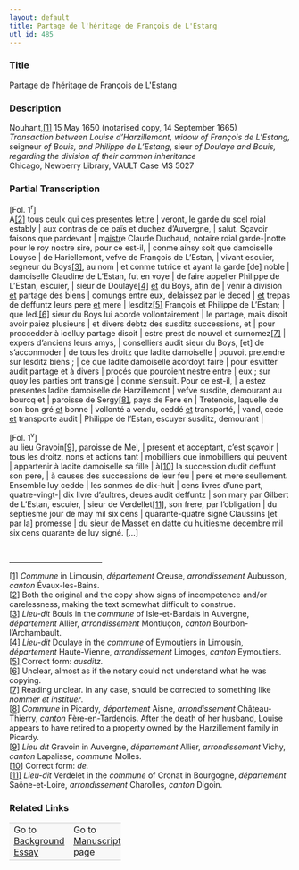 ```yaml
---  
layout: default  
title: Partage de l'héritage de François de L'Estang  
utl_id: 485
---
```


### Title

Partage de l'héritage de François de L'Estang

### Description

<p>Nouhant,<a href="#_ftn1" name="_ftnref1" title="" id="_ftnref1">[1]</a> 15 May 1650 (notarised copy, 14 September 1665)<br /><em>Transaction </em><em>between</em> <em>Louise d’Harzillemont, widow of François de L’Estang, </em>seigneur<em> of Bouis, and Philippe de L’Estang</em>, sieur<em> of Doulaye </em><em>and </em><em>Bouis, regarding the division of their common inheritance </em><br />
Chicago, Newberry Library, VAULT Case MS 5027</p>



### Partial Transcription

<p>[Fol. 1<sup>r</sup>]<br />
À<a href="#_ftn2" name="_ftnref2" title="" id="_ftnref2">[2]</a> tous ceulx qui ces presentes lettre | veront, le garde du scel roial estably | aux contras de ce païs et duchez d’Auvergne, | salut. Sçavoir faisons que pardevant | m<u>aistr</u>e Claude Duchaud, notaire roial garde-|notte pour le roy nostre sire, pour ce est-il, | conme ainsy soit que damoiselle Louyse | de Hariellemont, vefve de François de L’Estan, | vivant escuier, segneur du Boys<a href="#_ftn3" name="_ftnref3" title="" id="_ftnref3">[3]</a>, au nom | et conme tutrice et ayant la garde [de] noble | damoiselle Claudine de L’Estan, fut en voye | de faire appeller Philippe de L’Estan, escuier, | sieur de Doulaye<a href="#_ftn4" name="_ftnref4" title="" id="_ftnref4">[4]</a> <u>et</u> du Boys, afin de | venir à division <u>et</u> partage des biens | comungs entre eux, delaissez par le deced | <u>et</u> trepas de deffuntz leurs pere <u>et</u> mere | lesditz<a href="#_ftn5" name="_ftnref5" title="" id="_ftnref5">[5]</a> François et Philippe de L’Estan; | que led.<a href="#_ftn6" name="_ftnref6" title="" id="_ftnref6">[6]</a> sieur du Boys lui acorde vollontairement | le partage, mais disoit avoir paiez plusieurs | et divers debtz des susditz successions, et | pour proccedder à icelluy partage disoit | estre prest de nouvel et surnomez<a href="#_ftn7" name="_ftnref7" title="" id="_ftnref7">[7]</a> | expers d’anciens leurs amys, | conselliers audit sieur du Boys, [et] de s’acconmoder | de tous les droitz que ladite damoiselle | pouvoit pretendre sur lesditz biens ; | ce que ladite damoiselle acordoyt faire | pour esvitter audit partage et à divers | procés que pouroient nestre entre | eux ; sur quoy les parties ont transigé | conme s’ensuit. Pour ce est-il, | a estez presentes ladite damoiselle de Harzillemont | vefve susdite, demourant au bourcq et | paroisse de Sergy<a href="#_ftn8" name="_ftnref8" title="" id="_ftnref8">[8]</a>, pays de Fere en | Tretenois, laquelle de son bon gré <u>et</u> bonne | vollonté a vendu, ceddé <u>et</u> transporté, | vand, cede <u>et</u> transporte audit | Philippe de l’Estan, escuyer susditz, demourant |</p>

<p>[Fol. 1<sup>v</sup>]<br />
au lieu Gravoin<a href="#_ftn9" name="_ftnref9" title="" id="_ftnref9">[9]</a>, paroisse de Mel, | present et acceptant, c’est sçavoir | tous les droitz, nons et actions tant | mobilliers que inmobilliers qui peuvent | appartenir à ladite damoiselle sa fille | à<a href="#_ftn10" name="_ftnref10" title="" id="_ftnref10">[10]</a> la succession dudit deffunt son pere, | à causes des successions de leur feu | pere et mere seullement. Ensemble luy cedde | les sonmes de dix-huit | cens livres d’une part, quatre-vingt-| dix livre d’aultres, deues audit deffuntz | son mary par Gilbert de L’Estan, escuier, | sieur de Verdellet<a href="#_ftn11" name="_ftnref11" title="" id="_ftnref11">[11]</a>, son frere, par l’obligation | du septiesme jour de may mil six cens | quarante-quatre signé Claussins [et par la] promesse | du sieur de Masset en datte du huitiesme decembre mil six cens quarante de luy signé. […]</p>
<div> 
<hr align="left" size="1" width="33%" /><div id="ftn1"><a href="#_ftnref1" name="_ftn1" title="" id="_ftn1">[1]</a> <em>Commune</em> in Limousin, <em>département </em>Creuse, <em>arrondissement</em> Aubusson, <em>canton</em> Évaux-les-Bains.</div>
<div id="ftn2"><a href="#_ftnref2" name="_ftn2" title="" id="_ftn2">[2]</a> Both the original and the copy show signs of incompetence and/or carelessness, making the text somewhat difficult to construe.</div>
<div id="ftn3"><a href="#_ftnref3" name="_ftn3" title="" id="_ftn3">[3]</a> <em>Lieu-dit</em> Bouis in the <em>commune</em> of Isle-et-Bardais in Auvergne, <em>département </em>Allier, <em>arrondissement</em> Montluçon, <em>canton</em> Bourbon-l’Archambault.</div>
<div id="ftn4"><a href="#_ftnref4" name="_ftn4" title="" id="_ftn4">[4]</a> <em>Lieu-dit</em> Doulaye in the <em>commune</em> of Eymoutiers in Limousin, <em>département</em> Haute-Vienne, <em>arrondissement</em> Limoges, <em>canton</em> Eymoutiers.</div>
<div id="ftn5"><a href="#_ftnref5" name="_ftn5" title="" id="_ftn5">[5]</a> Correct form: <em>ausditz.</em></div>
<div id="ftn6"><a href="#_ftnref6" name="_ftn6" title="" id="_ftn6">[6]</a> Unclear, almost as if the notary could not understand what he was copying.</div>
<div id="ftn7"><a href="#_ftnref7" name="_ftn7" title="" id="_ftn7">[7]</a> Reading unclear. In any case, should be corrected to something like <em>nommer et instituer</em>.</div>
<div id="ftn8"><a href="#_ftnref8" name="_ftn8" title="" id="_ftn8">[8]</a> <em>Commune</em> in Picardy, <em>département</em> Aisne, <em>arrondissement</em> Château-Thierry, <em>canton</em> Fère-en-Tardenois. After the death of her husband, Louise appears to have retired to a property owned by the Harzillement family in Picardy.</div>
<div id="ftn9"><a href="#_ftnref9" name="_ftn9" title="" id="_ftn9">[9]</a> <em>Lieu dit</em> Gravoin in Auvergne, <em>département</em> Allier, <em>arrondissement</em> Vichy, <em>canton</em> Lapalisse, <em>commune</em> Molles.</div>
<div id="ftn10"><a href="#_ftnref10" name="_ftn10" title="" id="_ftn10">[10]</a> Correct form: <em>de.</em></div>
<div id="ftn11"><a href="#_ftnref11" name="_ftn11" title="" id="_ftn11">[11]</a> <em>Lieu-dit</em> Verdelet in the <em>commune</em> of Cronat in Bourgogne, <em>département</em> Saône-et-Loire, <em>arrondissement</em> Charolles, <em>canton</em> Digoin.</div>
</div>



### Related Links

<table border="0.5" cellpadding="1" cellspacing="1" style="width: 200px; background-color:#F8F8F8;">
    <tbody style="border-color:#ccc">
        <tr style="border-color:#ccc">
            <td>Go to <a href="https://french.newberry.t-pen.org/essay/485" target="_blank">Background Essay</a></td>
            <td>Go to <a href="https://french.newberry.t-pen.org/www/record.html?id=485" target="_blank">Manuscript</a> page</td>
        </tr>
    </tbody>
</table>
